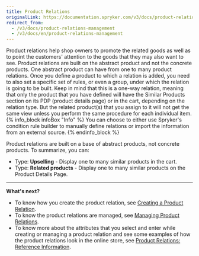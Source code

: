 ```yaml
---
title: Product Relations
originalLink: https://documentation.spryker.com/v3/docs/product-relations-management
redirect_from:
  - /v3/docs/product-relations-management
  - /v3/docs/en/product-relations-management
---
```


Product relations help shop owners to promote the related goods as well as to point the customers' attention to the goods that they may also want to see.
Product relations are built on the abstract product and not the concrete products. One abstract product can have from one to many product relations. Once you define a product to which a relation is added, you need to also set a specific set of rules, or even a group, under which the relation is going to be built. Keep in mind that this is a one-way relation, meaning that only the product that you have defined will have the Similar Products section on its PDP (product details page) or in the cart, depending on the relation type. But the related product(s) that you assign to it will not get the same view unless you perform the same procedure for each individual item. 
{% info_block infoBox "Info" %}
You can choose to either use Spryker's condition rule builder to manually define relations or import the information from an external source.
{% endinfo_block %}

Product relations are built on a base of abstract products, not concrete products.
To summarize, you can:
* Type: **Upselling** - Display one to many similar products in the cart.
* Type: **Related products** - Display one to many similar products on the Product Details Page.
***
**What's next?**

* To know how you create the product relation, see [Creating a Product Relation](/docs/scos/dev/user-guides/202001.0/back-office-user-guide/products/product-relations/creating-a-product-relation.html).
* To know the product relations are managed, see [Managing Product Relations](/docs/scos/dev/user-guides/202001.0/back-office-user-guide/products/product-relations/managing-product-relations.html).
* To know more about the attributes that you select and enter while creating or managing a product relation and see some examples of how the product relations look in the online store, see [Product Relations: Reference Information](/docs/scos/dev/user-guides/202001.0/back-office-user-guide/products/product-relations/references/product-relations-reference-information.html).
